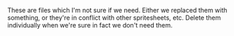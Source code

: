 These are files which I'm not sure if we need. Either we replaced them with something, or they're in conflict with
other spritesheets, etc. Delete them individually when we're sure in fact we don't need them.